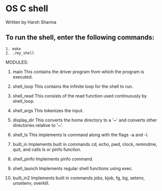 # OS C shell
Written by Harsh Sharma

## To run the shell, enter the following commands:
	1. make
	2. ./my_shell

MODULES:

1. main
This contains the driver program from which the program is executed.

2. shell_loop
This contains the infinite loop for the shell to run.

3. shell_read
This consists of the read function used continuously by shell_loop.

4. shell_args
This tokenizes the input.

5. display_dir
This converts the home directory to a '~' and converts other directories relative to '~'.

6. shell_ls
This implements ls command along with the flags -a and -l.

7. built_in
Implements built in commands cd, echo, pwd, clock, remindme, quit,  and calls ls or pinfo function.

8. shell_pinfo
Implements pinfo command.

9. shell_launch
Implements regular shell functions using exec.

10. built_in2
Implements built in commands jobs, kjob, fg, bg, setenv, unsetenv, overkill. 
